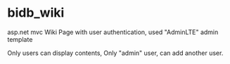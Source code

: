 # bidb_wiki
asp.net mvc 
Wiki Page with user authentication,
used "AdminLTE" admin template

Only users can display contents,
Only "admin" user, can add another user.

